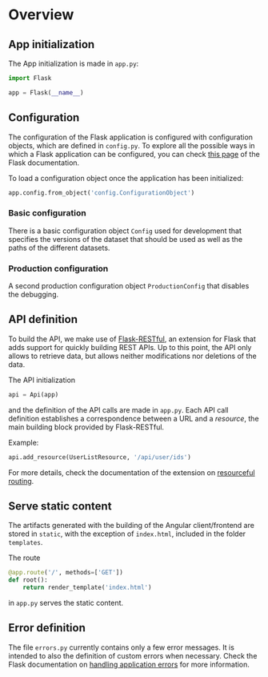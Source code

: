 # Overview


## App initialization 
The App initialization is made in `app.py`:
```python 
import Flask 

app = Flask(__name__)
```

## Configuration 
The configuration of the Flask application is configured with configuration objects, which are
defined in `config.py`. To explore all the possible ways in which a Flask application can be
configured, you can check [this page](https://flask.palletsprojects.com/en/2.0.x/config/) of 
the Flask documentation.

To load a configuration object once the application has been initialized: 
```python 
app.config.from_object('config.ConfigurationObject')  
```

### Basic configuration
There is a basic configuration object `Config` used for development that specifies 
the versions of the dataset that should be used as well as the paths of the different datasets.

### Production configuration
A second production configuration object `ProductionConfig` that disables the debugging.


## API definition 
To build the API, we make use of [Flask-RESTful](https://flask-restful.readthedocs.io/en/latest/),
an extension for Flask that adds support for quickly building REST APIs. Up to this point, the 
API only allows to retrieve data, but allows neither modifications nor deletions of the data.

The API initialization 
```python
api = Api(app)
```

and the definition of the API calls are made in `app.py`. Each API call definition establishes a
correspondence between a URL and a *resource*, the main building block provided by
Flask-RESTful.

Example: 

```python 
api.add_resource(UserListResource, '/api/user/ids')
```

For more details, check the documentation of the extension on 
[resourceful routing](https://flask-restful.readthedocs.io/en/latest/quickstart.html#resourceful-routing).


## Serve static content 
The artifacts generated with the building of the Angular client/frontend are stored in `static`, 
with the exception of `index.html`, included in the folder `templates`.

The route 
```python 
@app.route('/', methods=['GET'])
def root():
    return render_template('index.html')
```
in `app.py` serves the static content.

## Error definition

The file `errors.py` currently contains only a few error messages. It is intended to also 
the definition of custom errors when necessary. Check the Flask documentation on [handling application errors](https://flask.palletsprojects.com/en/2.0.x/errorhandling/)
for more information.




